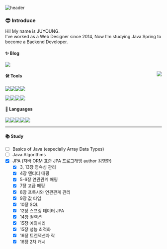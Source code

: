 ![header](https://capsule-render.vercel.app/api?type=waving&color=timeAuto&height=200&section=header&text=Juyoung&fontSize=50&fontAlign=15&fontAlignY=40&desc=Back-End%20Developer&descSize=25&descAlign=43&descAlignY=45&fontColor=000&animation=fadeIn)

### 😎 Introduce   
Hi! My name is JUYOUNG.   
I've worked as a Web Designer since 2014, Now I'm studying Java Spring to become a Backend Developer.

#### ✨ Blog
<a href="https://ju-ei8ht.github.io/"><img src="https://img.shields.io/badge/GitHubPages-222222?style=flat-square&logo=GitHubPages&logoColor=ffffff"/></a>

<img align="right" src="https://github-readme-stats.vercel.app/api/top-langs/?username=ju-ei8ht&layout=compact"/>

#### 🛠 Tools
<img src="https://img.shields.io/badge/AfterEffects-9999FF?style=flat-square&logo=AdobeAfterEffects&logoColor=ffffff"/><img src="https://img.shields.io/badge/Illustrator-FF9A00?style=flat-square&logo=AdobeIllustrator&logoColor=ffffff"/><img src="https://img.shields.io/badge/Photoshop-31A8FF?style=flat-square&logo=AdobePhotoshop&logoColor=ffffff"/><img src="https://img.shields.io/badge/PremierePro-9999FF?style=flat-square&logo=AdobePremierePro&logoColor=ffffff"/>

<img src="https://img.shields.io/badge/IntelliJ-000000?style=flat-square&logo=IntelliJIDEA&logoColor=ffffff"/><img src="https://img.shields.io/badge/VisualStudioCode-007ACC?style=flat-square&logo=VisualStudioCode&logoColor=ffffff"/><img src="https://img.shields.io/badge/PyCharm-000000?style=flat-square&logo=PyCharm&logoColor=ffffff"/><img src="https://img.shields.io/badge/MySQL-4479A1?style=flat-square&logo=MySQL&logoColor=ffffff"/>

#### 📝 Languages
<img src="https://img.shields.io/badge/JavaScript-F7DF1E?style=flat-square&logo=JavaScript&logoColor=ffffff"/><img src="https://img.shields.io/badge/HTML5-E34F26?style=flat-square&logo=HTML5&logoColor=ffffff"/><img src="https://img.shields.io/badge/CSS3-1572B6?style=flat-square&logo=CSS3&logoColor=ffffff"/><img src="https://img.shields.io/badge/Spring-6DB33F?style=flat-square&logo=Spring&logoColor=ffffff"/><img src="https://img.shields.io/badge/Python-3776AB?style=flat-square&logo=Python&logoColor=ffffff"/>

---

#### 📚 Study
- [ ] Basics of Java (especially Array Data Types)
- [ ] Java Algorithms
- [x] JPA (자바 ORM 표준 JPA 프로그래밍 author 김영한)
  - [x] 3, 13장 영속성 관리
  - [x] 4장 엔티티 매핑
  - [x] 5-6장 연관관계 매핑
  - [x] 7장 고급 매핑
  - [x] 8장 프록시와 연관관계 관리
  - [x] 9장 값 타입
  - [x] 10장 SQL
  - [x] 12장 스프링 데이터 JPA
  - [x] 14장 컬렉션
  - [x] 15장 예외처리
  - [x] 15장 성능 최적화
  - [x] 16장 트랜잭션과 락
  - [x] 16장 2차 캐시

